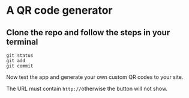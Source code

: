 # A QR code generator 

## Clone the repo and follow the steps in your terminal

```
git status
git add
git commit
```

Now test the app and generate your own custom QR codes to your site. 

The URL must contain ```http://```otherwise the button will not show. 
